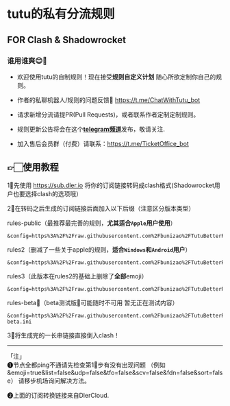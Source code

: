 
# tutu的私有分流规则

## FOR Clash & Shadowrocket

### 谁用谁爽😊🥰

* 欢迎使用tutu的自制规则！现在接受**规则自定义计划** 随心所欲定制你自己的规则。

* 作者的私聊机器人/规则的问题反馈🤖️ https://t.me/ChatWithTutu_bot

* 请求新增分流请提PR(Pull Requests)，或者联系作者定制定制规则。

* 规则更新公告将会在这个[**telegram频道**](https://t.me/hututu00)发布，敬请关注.
* 加入售后会员群（付费）请联系：https://t.me/TicketOffice_bot


## 👉🏻使用教程
1⃣️先使用  https://sub.dler.io 将你的订阅链接转码成clash格式(Shadowrocket用户也要选择clash的选项哦）

2⃣️在转码之后生成的订阅链接后面加入以下后缀（注意区分版本类型）

rules-public（最推荐最完善的规则，**尤其适合`Apple`用户使用**）
```
&config=https%3A%2F%2Fraw.githubusercontent.com%2Fbunizao%2FTutuBetterRules%2Ftutu%2FClash%2Frules.ini
```
rules2（删减了一些关于apple的规则，**适合`Windows`和`Android`用户**）
```
&config=https%3A%2F%2Fraw.githubusercontent.com%2Fbunizao%2FTutuBetterRules%2Ftutu%2FClash%2Frules2.ini
```
rules3（此版本在rules2的基础上删除了**全部**emoji） 
```
&config=https%3A%2F%2Fraw.githubusercontent.com%2Fbunizao%2FTutuBetterRules%2Ftutu%2FClash%2Frules3.ini
```
rules-beta🚧（beta测试版🚧可能随时不可用 暂无正在测试内容）  
```
&config=https%3A%2F%2Fraw.githubusercontent.com%2Fbunizao%2FTutuBetterRules%2Ftutu%2FClash%2Frules-beta.ini
```
3⃣️将生成完的一长串链接直接倒入clash！
****
「注」  
❶节点全都ping不通请先检查第1⃣️步有没有出现问题  （例如&emoji=true&list=false&udp=false&tfo=false&scv=false&fdn=false&sort=false）  请移步机场询问解决方法。

❷上面的订阅转换链接来自DlerCloud.
